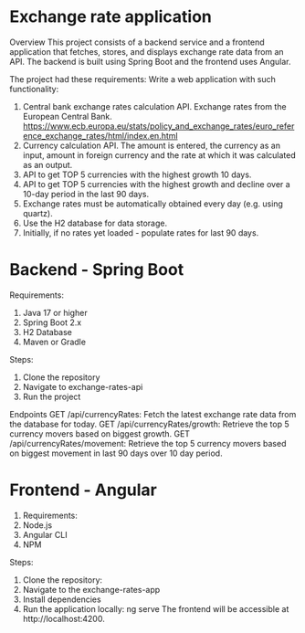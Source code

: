 # Exchange rate application

Overview
This project consists of a backend service and a frontend application that fetches, stores, and displays exchange rate data from an API. The backend is built using Spring Boot and the frontend uses Angular.

The project had these requirements:
Write a web application with such functionality:
1. Central bank exchange rates calculation API. Exchange rates from the European Central Bank. https://www.ecb.europa.eu/stats/policy_and_exchange_rates/euro_reference_exchange_rates/html/index.en.html
2. Currency calculation API. The amount is entered, the currency as an input, amount in foreign currency and the rate at which it was calculated as an output.
3. API to get TOP 5 currencies with the highest growth 10 days.
4. API to get TOP 5 currencies with the highest growth and decline over a 10-day period in the last 90 days.
5. Exchange rates must be automatically obtained every day (e.g. using quartz).
6. Use the H2 database for data storage.
7. Initially, if no rates yet loaded - populate rates for last 90 days.

# Backend - Spring Boot
Requirements:
1. Java 17 or higher
2. Spring Boot 2.x
3. H2 Database
4. Maven or Gradle 

Steps:
1. Clone the repository
2. Navigate to exchange-rates-api
3. Run the project

Endpoints
GET /api/currencyRates: Fetch the latest exchange rate data from the database for today.
GET /api/currencyRates/growth: Retrieve the top 5 currency movers based on biggest growth.
GET /api/currencyRates/movement: Retrieve the top 5 currency movers based on biggest movement in last 90 days over 10 day period.

# Frontend - Angular
1. Requirements:
2. Node.js
3. Angular CLI
4. NPM

Steps:
1. Clone the repository:
2. Navigate to the exchange-rates-app
3. Install dependencies
4. Run the application locally: ng serve
The frontend will be accessible at http://localhost:4200.
